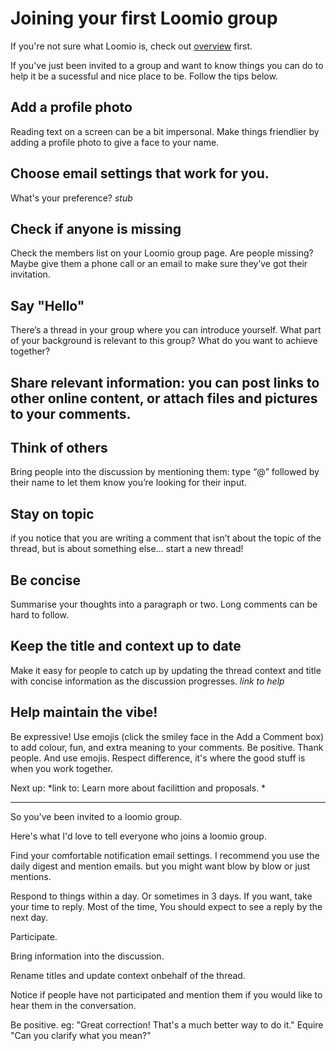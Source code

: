 # Joining your first Loomio group

If you're not sure what Loomio is, check out [overview](overview.md) first.

If you've just been invited to a group and want to know things you can do to help it be a sucessful and nice place to be. Follow the tips below.

## Add a profile photo
Reading text on a screen can be a bit impersonal. Make things friendlier by adding a profile photo to give a face to your name.

## Choose email settings that work for you.
  What's your preference? *stub*

## Check if anyone is missing
Check the members list on your Loomio group page. Are people missing? Maybe give them a phone call or an email to make sure they’ve got their invitation.

## Say "Hello"
There’s a thread in your group where you can introduce yourself. What part of your background is relevant to this group? What do you want to achieve together?

## Share relevant information: you can post links to other online content, or attach files and pictures to your comments.

## Think of others
Bring people into the discussion by mentioning them: type “@” followed by their name to let them know you’re looking for their input.

## Stay on topic
if you notice that you are writing a comment that isn’t about the topic of the thread, but is about something else... start a new thread!

## Be concise
Summarise your thoughts into a paragraph or two. Long comments can be hard to follow.

## Keep the title and context up to date
Make it easy for people to catch up by updating the thread context and title with concise information as the discussion progresses. *link to help*

## Help maintain the vibe!
Be expressive! Use emojis (click the smiley face in the Add a Comment box) to add colour, fun, and extra meaning to your comments.
Be positive. Thank people. And use emojis. Respect difference, it's where the good stuff is when you work together.

Next up:
*link to: Learn more about facilittion and proposals. *

---
So you've been invited to a loomio group.

Here's what I'd love to tell everyone who joins a loomio group.


Find your comfortable notification email settings.
  I recommend you use the daily digest and mention emails.
  but you might want blow by blow or just mentions.


Respond to things within a day.
  Or sometimes in 3 days. If you want, take your time to reply.
  Most of the time, You should expect to see a reply by the next day.

Participate.

Bring information into the discussion.

Rename titles and update context onbehalf of the thread.

Notice if people have not participated and mention them if you would like to hear them in the conversation.


Be positive. eg: "Great correction! That's a much better way to do it."
Equire "Can you clarify what you mean?"
